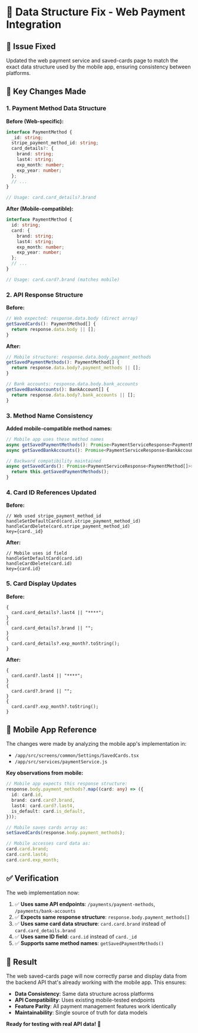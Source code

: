 # 🔧 **Data Structure Fix - Web Payment Integration**

## 🎯 **Issue Fixed**

Updated the web payment service and saved-cards page to match the exact data structure used by the mobile app, ensuring consistency between platforms.

## 🔄 **Key Changes Made**

### **1. Payment Method Data Structure**

**Before (Web-specific):**

```typescript
interface PaymentMethod {
  _id: string;
  stripe_payment_method_id: string;
  card_details?: {
    brand: string;
    last4: string;
    exp_month: number;
    exp_year: number;
  };
  // ...
}

// Usage: card.card_details?.brand
```

**After (Mobile-compatible):**

```typescript
interface PaymentMethod {
  id: string;
  card: {
    brand: string;
    last4: string;
    exp_month: number;
    exp_year: number;
  };
  // ...
}

// Usage: card.card?.brand (matches mobile)
```

### **2. API Response Structure**

**Before:**

```typescript
// Web expected: response.data.body (direct array)
getSavedCards(): PaymentMethod[] {
  return response.data.body || [];
}
```

**After:**

```typescript
// Mobile structure: response.data.body.payment_methods
getSavedPaymentMethods(): PaymentMethod[] {
  return response.data.body?.payment_methods || [];
}

// Bank accounts: response.data.body.bank_accounts
getSavedBankAccounts(): BankAccount[] {
  return response.data.body?.bank_accounts || [];
}
```

### **3. Method Name Consistency**

**Added mobile-compatible method names:**

```typescript
// Mobile app uses these method names
async getSavedPaymentMethods(): Promise<PaymentServiceResponse<PaymentMethod[]>>
async getSavedBankAccounts(): Promise<PaymentServiceResponse<BankAccount[]>>

// Backward compatibility maintained
async getSavedCards(): Promise<PaymentServiceResponse<PaymentMethod[]>> {
  return this.getSavedPaymentMethods();
}
```

### **4. Card ID References Updated**

**Before:**

```tsx
// Web used stripe_payment_method_id
handleSetDefaultCard(card.stripe_payment_method_id)
handleCardDelete(card.stripe_payment_method_id)
key={card._id}
```

**After:**

```tsx
// Mobile uses id field
handleSetDefaultCard(card.id)
handleCardDelete(card.id)
key={card.id}
```

### **5. Card Display Updates**

**Before:**

```tsx
{
  card.card_details?.last4 || "****";
}
{
  card.card_details?.brand || "";
}
{
  card.card_details?.exp_month?.toString();
}
```

**After:**

```tsx
{
  card.card?.last4 || "****";
}
{
  card.card?.brand || "";
}
{
  card.card?.exp_month?.toString();
}
```

## 📱 **Mobile App Reference**

The changes were made by analyzing the mobile app's implementation in:

- `/app/src/screens/common/Settings/SavedCards.tsx`
- `/app/src/services/paymentService.js`

**Key observations from mobile:**

```typescript
// Mobile app expects this response structure:
response.body.payment_methods?.map((card: any) => ({
  id: card.id,
  brand: card.card?.brand,
  last4: card.card?.last4,
  is_default: card.is_default,
}));

// Mobile saves cards array as:
setSavedCards(response.body.payment_methods);

// Mobile accesses card data as:
card.card.brand;
card.card.last4;
card.card.exp_month;
```

## ✅ **Verification**

The web implementation now:

1. ✅ **Uses same API endpoints**: `/payments/payment-methods`, `/payments/bank-accounts`
2. ✅ **Expects same response structure**: `response.body.payment_methods[]`
3. ✅ **Uses same card data structure**: `card.card.brand` instead of `card.card_details.brand`
4. ✅ **Uses same ID field**: `card.id` instead of `card._id`
5. ✅ **Supports same method names**: `getSavedPaymentMethods()`

## 🚀 **Result**

The web saved-cards page will now correctly parse and display data from the backend API that's already working with the mobile app. This ensures:

- **Data Consistency**: Same data structure across platforms
- **API Compatibility**: Uses existing mobile-tested endpoints
- **Feature Parity**: All payment management features work identically
- **Maintainability**: Single source of truth for data models

**Ready for testing with real API data!** 🎉
